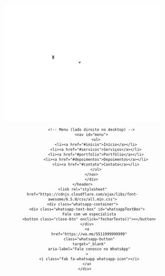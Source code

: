 <header>
        <div class="container header-content">
            <div class="logo">
                <img src="./img/Logo Inovaeweb.png" alt="Logo INOVAE" class="logo-img">
            </div>
        
            <!-- Menu (lado direito no desktop) -->
            <nav id="menu">
                <ul>
                <li><a href="#inicio">Início</a></li>
                <li><a href="#servicos">Serviços</a></li>
                <li><a href="#portfolio">Portfólio</a></li>
                <li><a href="#depoimentos">Depoimentos</a></li>
                <li><a href="#contato">Contato</a></li>
                </ul>
            </nav>
            </div>
    </header>
    <link rel="stylesheet" href="https://cdnjs.cloudflare.com/ajax/libs/font-awesome/6.5.0/css/all.min.css">
    <div class="whatsapp-container">
        <div class="whatsapp-text-box" id="whatsappTextBox">
          Fale com um especialista
          <button class="close-btn" onclick="fecharTexto()">×</button>
        </div>
        <a
          href="https://wa.me/5511999999999"
          class="whatsapp-button"
          target="_blank"
          aria-label="Fale conosco no WhatsApp"
        >
          <i class="fab fa-whatsapp whatsapp-icon"></i>
        </a>
      </div>